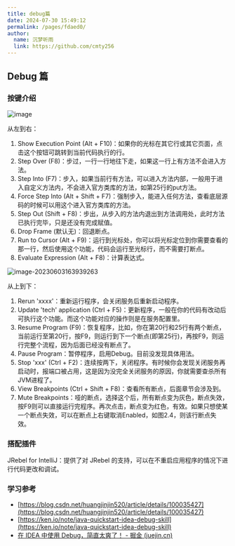 ```yaml
---
title: debug篇
date: 2024-07-30 15:49:12
permalink: /pages/fdaed0/
author: 
  name: 沉梦听雨
  link: https://github.com/cmty256
---
```

## Debug 篇

### 按键介绍

![image](https://cmty256.github.io/imgs-blog/images/image.2d5si7shsvk0.webp)

从左到右：

1. Show Execution Point (Alt + F10)：如果你的光标在其它行或其它页面，点击这个按钮可跳转到当前代码执行的行。
2. Step Over (F8)：步过，一行一行地往下走，如果这一行上有方法不会进入方法。
3. Step Into (F7)：步入，如果当前行有方法，可以进入方法内部，一般用于进入自定义方法内，不会进入官方类库的方法，如第25行的put方法。
4. Force Step Into (Alt + Shift + F7)：强制步入，能进入任何方法，查看底层源码的时候可以用这个进入官方类库的方法。
5. Step Out (Shift + F8)：步出，从步入的方法内退出到方法调用处，此时方法已执行完毕，只是还没有完成赋值。
6. Drop Frame (默认无)：回退断点。
7. Run to Cursor (Alt + F9)：运行到光标处，你可以将光标定位到你需要查看的那一行，然后使用这个功能，代码会运行至光标行，而不需要打断点。
8. Evaluate Expression (Alt + F8)：计算表达式。

![image-20230603163939263](https://cmty256.github.io/imgs-blog/images/image-20230603163939263.4exr02sj4zs.webp)

从上到下：

1. Rerun 'xxxx'：重新运行程序，会关闭服务后重新启动程序。
2. Update 'tech' application (Ctrl + F5)：更新程序，一般在你的代码有改动后可执行这个功能。而这个功能对应的操作则是在服务配置里。
3. Resume Program (F9)：恢复程序，比如，你在第20行和25行有两个断点，当前运行至第20行，按F9，则运行到下一个断点(即第25行)，再按F9，则运行完整个流程，因为后面已经没有断点了。
4. Pause Program：暂停程序，启用Debug。目前没发现具体用法。
5. Stop 'xxx' (Ctrl + F2)：连续按两下，关闭程序。有时候你会发现关闭服务再启动时，报端口被占用，这是因为没完全关闭服务的原因，你就需要查杀所有JVM进程了。
6. View Breakpoints (Ctrl + Shift + F8)：查看所有断点，后面章节会涉及到。
7. Mute Breakpoints：哑的断点，选择这个后，所有断点变为灰色，断点失效，按F9则可以直接运行完程序。再次点击，断点变为红色，有效。如果只想使某一个断点失效，可以在断点上右键取消Enabled，如图2.4，则该行断点失效。

### 搭配插件

JRebel for IntelliJ：提供了对 JRebel 的支持，可以在不重启应用程序的情况下进行代码更改和调试。





### 学习参考

- [https://blog.csdn.net/huangjinjin520/article/details/100035427](https://blog.csdn.net/huangjinjin520/article/details/100035427)
- [https://ken.io/note/java-quickstart-idea-debug-skill](https://ken.io/note/java-quickstart-idea-debug-skill)
- [在 IDEA 中使用 Debug，简直太爽了！ - 掘金 (juejin.cn)](https://juejin.cn/post/7043243319006068766)